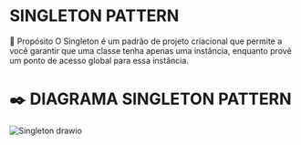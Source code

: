 # SINGLETON PATTERN
📜 Propósito
O Singleton é um padrão de projeto criacional que permite a você garantir que uma classe tenha apenas uma instância, enquanto provê um ponto de acesso global para essa instância.

# ✒️ DIAGRAMA SINGLETON PATTERN

![Singleton drawio](https://user-images.githubusercontent.com/88494278/230744470-6b50a0e6-137d-4173-9063-67f0d87e3c88.png)
